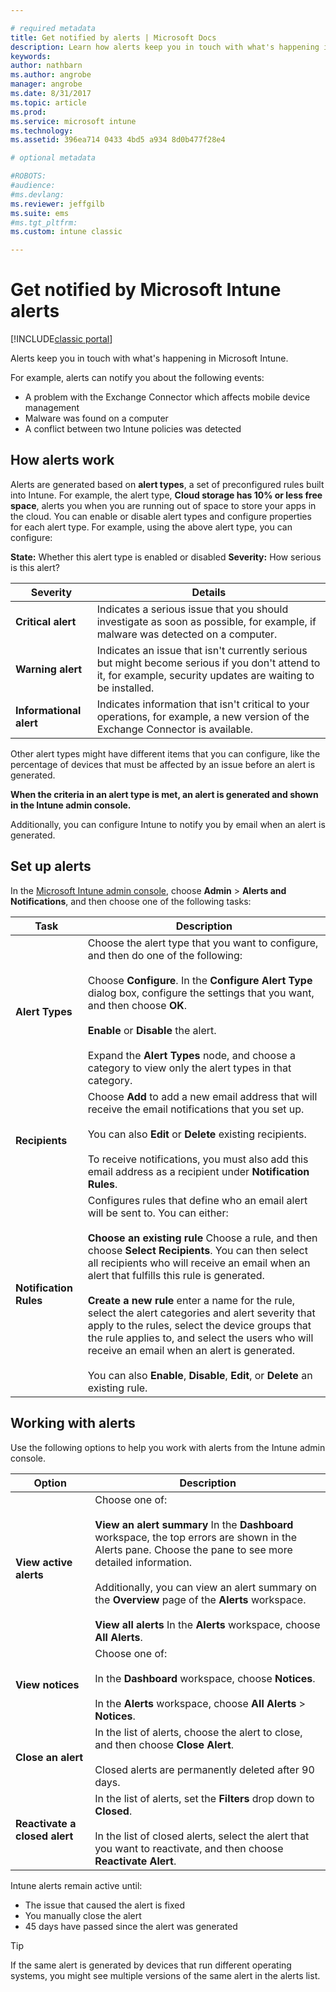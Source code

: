 ```yaml
---

# required metadata
title: Get notified by alerts | Microsoft Docs
description: Learn how alerts keep you in touch with what's happening in Microsoft Intune.
keywords:
author: nathbarn
ms.author: angrobe
manager: angrobe
ms.date: 8/31/2017
ms.topic: article
ms.prod:
ms.service: microsoft intune
ms.technology:
ms.assetid: 396ea714 0433 4bd5 a934 8d0b477f28e4

# optional metadata

#ROBOTS:
#audience:
#ms.devlang:
ms.reviewer: jeffgilb
ms.suite: ems
#ms.tgt_pltfrm:
ms.custom: intune classic

---
```


#  Get notified by Microsoft Intune alerts

[!INCLUDE[classic portal](../includes/classic-portal.md)]

Alerts keep you in touch with what's happening in Microsoft Intune.

For example, alerts can notify you about the following events:
-   A problem with the Exchange Connector which affects mobile device management
-   Malware was found on a computer
-   A conflict between two Intune policies was detected

## How alerts work

Alerts are generated based on **alert types**, a set of preconfigured rules built into Intune. For example, the alert type, **Cloud storage has 10% or less free space**, alerts you when you are running out of space to store your apps in the cloud. You can enable or disable alert types and configure properties for each alert type. For example, using the above alert type, you can configure:

**State:** Whether this alert type is enabled or disabled
**Severity:** How serious is this alert?

|Severity|Details|
|--|---|
|**Critical alert**|Indicates a serious issue that you should investigate as soon as possible, for example, if malware was detected on a computer.|
|**Warning alert**|Indicates an issue that isn't currently serious but might become serious if you don't attend to it, for example, security updates are waiting to be installed.|
|**Informational alert**|Indicates information that isn't critical to your operations, for example, a new version of the Exchange Connector is available.|

Other alert types might have different items that you can configure, like the percentage of devices that must be affected by an issue before an alert is generated.

**When the criteria in an alert type is met, an alert is generated and shown in the Intune admin console.**

Additionally, you can configure Intune to notify you by email when an alert is generated.

## Set up alerts

In the [Microsoft Intune admin console](https://manage.microsoft.com), choose **Admin** &gt; **Alerts and Notifications**, and then choose one of the following tasks:

|Task|Description|
|---|------|
|**Alert Types**|Choose the alert type that you want to configure, and then do one of the following:<br /><br />Choose **Configure**. In the **Configure Alert Type** dialog box, configure the settings that you want, and then choose **OK**.<br /><br />**Enable** or **Disable** the alert.<br /><br />Expand the **Alert Types** node, and choose a category to view only the alert types in that category.|
|**Recipients**|Choose **Add** to add a new email address that will receive the email notifications that you set up.<br /><br />You can also **Edit** or **Delete** existing recipients.<br /><br />To receive notifications, you must also add this email address as a recipient under **Notification Rules**.|
|**Notification Rules**|Configures rules that define who an email alert will be sent to. You can either:<br /><br />**Choose an existing rule**   Choose a rule, and then choose **Select Recipients**. You can then select all recipients who will receive an email when an alert that fulfills this rule is generated.<br /><br />**Create a new rule**   enter a name for the rule, select the alert categories and alert severity that apply to the rules, select the device groups that the rule applies to, and select the users who will receive an email when an alert is generated.<br /><br />You can also **Enable**, **Disable**, **Edit**, or **Delete** an existing rule.|

## Working with alerts

Use the following options to help you work with alerts from the Intune admin console.

|Option|Description|
|-----|----|
|**View active alerts**|Choose one of:<br /><br />**View an alert summary**   In the **Dashboard** workspace, the top errors are shown in the Alerts pane. Choose the pane to see more detailed information.<br /><br />Additionally, you can view an alert summary on the **Overview** page of the **Alerts** workspace.<br /><br />**View all alerts**   In the **Alerts** workspace, choose **All Alerts**.|
|**View notices**|Choose one of:<br /><br />In the **Dashboard** workspace, choose **Notices**.<br /><br />In the **Alerts** workspace, choose **All Alerts** &gt; **Notices**.|
|**Close an alert**|In the list of alerts, choose the alert to close, and then choose **Close Alert**.<br /><br />Closed alerts are permanently deleted after 90 days.|
|**Reactivate a closed alert**|In the list of alerts, set the **Filters** drop down to **Closed**.<br /><br />In the list of closed alerts, select the alert that you want to reactivate, and then choose **Reactivate Alert**.|

Intune alerts remain active until:

- The issue that caused the alert is fixed
- You manually close the alert
- 45 days have passed since the alert was generated

> [!TIP]
> If the same alert is generated by devices that run different operating systems, you might see multiple versions of the same alert in the alerts list.
